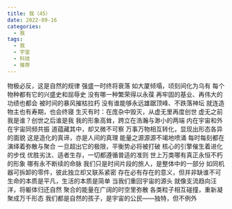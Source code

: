 ```yaml
---
title: 我（45）
date: 2022-09-16
categories:
  - 我
tags:
  - 我
  - 宇宙
  - 科技
  - 推荐
---
```


物极必反，这是自然的规律
强盛一时终将衰落
如大厦倾塌，顷刻间化为乌有<!--more-->
每个物种都有它的兴盛史和屈辱史
没有哪一种繁荣得以永葆
再牢固的基业、再伟大的功绩也都会
被时间的暴风摧枯拉朽
没有谁能够永远雄踞顶峰、不跌落神坛
就连造物主也有寿期，也会终寝
生灭有时：在庞杂中毁灭，从虚无里再度创世
虚无之前我是谁？创世之后谁是我
我的形象高耸，跨立在浩瀚与渺小的两端
内在宇宙和外在宇宙同频共振
道蕴藏其中，却又微不可察
万事万物相互转化，显现出形态各异的面貌
这是造化的真谛，亦是人间的真理
能量之源源源不竭地喷涌
每时每刻都在演绎着弥散与聚合
一旦超出它的极限，平衡势必将被打破
核心的引擎催生着进化的步伐
优胜劣汰、适者生存，一切都遵循普适的准则
世上万类哪有真正永恒不朽的形象
哪有永不断续的命脉
我们只是时间片段的旅人，是整体中的一部分
如同机器可拆卸的零件，彼此独立却又联系紧密
存在必有存在的意义，但并非缺谁不可
生命的本质是平凡，生活的本质是简单
当我们重回宇宙的源头
就像支流趋向汪洋，将躯体归还自然
聚合的能量在广阔的时空里弥散
各类粒子相互碰撞，重新凝聚成万千形态
我们都是自然的孩子，是宇宙的公民——独特，但不例外
